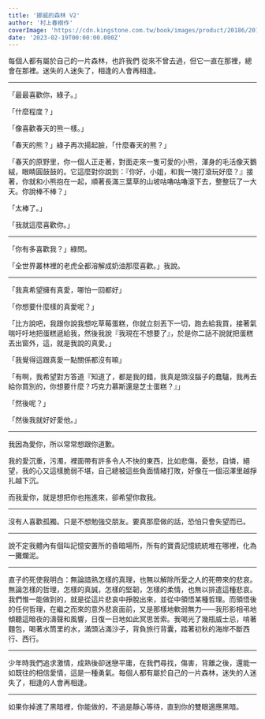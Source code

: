 ```yaml
---
title: '挪威的森林 V2'
author: '村上春樹作'
coverImage: 'https://cdn.kingstone.com.tw/book/images/product/20186/2018611639036/2018611639036b.jpg'
date: '2023-02-19T00:00:00.000Z'
---
```


每個人都有屬於自己的一片森林，也許我們 從來不曾去過，但它一直在那裡，總會在那裡。迷失的人迷失了，相逢的人會再相逢。

---

「最最喜歡你，綠子。」

「什麼程度？」

「像喜歡春天的熊一樣。」

「春天的熊？」綠子再次揚起臉，「什麼春天的熊？」

「春天的原野里，你一個人正走著，對面走來一隻可愛的小熊，渾身的毛活像天鵝絨，眼睛圓鼓鼓的。它這麼對你說到：『你好，小姐，和我一塊打滾玩好麼？』接著，你就和小熊抱在一起，順著長滿三葉草的山坡咕嚕咕嚕滾下去，整整玩了一大天。你說棒不棒？」

「太棒了。」

「我就這麼喜歡你。」

---

「你有多喜歡我？」綠問。

「全世界叢林裡的老虎全都溶解成奶油那麼喜歡。」我說。

---

「我真希望擁有真愛，哪怕一回都好」

「你想要什麼樣的真愛呢？」

「比方說吧，我跟你說我想吃草莓蛋糕，你就立刻丟下一切，跑去給我買，接著氣喘吁吁地把蛋糕遞給我，然後我說『我現在不想要了』，於是你二話不說就把蛋糕丟出窗外，這，就是我說的真愛。」

「我覺得這跟真愛一點關係都沒有嘛」

「有啊，我希望對方答道『知道了，都是我的錯，我真是頭沒腦子的蠢驢，我再去給你買別的，你想要什麼？巧克力慕斯還是芝士蛋糕？』」

「然後呢？」

「然後我就好好愛他。」

---

我因為愛你，所以常常想跟你道歉。

我的愛沉重，污濁，裡面帶有許多令人不快的東西，比如悲傷，憂愁，自憐，絕望，我的心又這樣脆弱不堪，自己總被這些負面情緒打敗，好像在一個沼澤里越掙扎越下沉。

而我愛你，就是想把你也拖進來，卻希望你救我。

---

沒有人喜歡孤獨。只是不想勉強交朋友。要真那麼做的話，恐怕只會失望而已。

---

說不定我體內有個叫記憶安置所的昏暗場所，所有的寶貴記憶統統堆在哪裡，化為一攤爛泥。

---

直子的死使我明白：無論諳熟怎樣的真理，也無以解除所愛之人的死帶來的悲哀。無論怎樣的哲理，怎樣的真誠，怎樣的堅韌，怎樣的柔情，也無以排遣這種悲哀。我們惟一能做到的，就是從這片悲哀中掙脫出來，並從中領悟某種哲理。而領悟後的任何哲理，在繼之而來的意外悲哀面前，又是那樣地軟弱無力——我形影相弔地傾聽這暗夜的濤聲和風響，日復一日地如此冥思苦索。我喝光了幾瓶威士忌，啃著麵包，喝著水筒里的水，滿頭沾滿沙子，背負旅行背囊，踏著初秋的海岸不斷西行、西行。

---

少年時我們追求激情，成熟後卻迷戀平庸，在我們尋找，傷害，背離之後，還能一如既往的相信愛情，這是一種勇氣。每個人都有屬於自己的一片森林，迷失的人迷失了，相逢的人會再相逢。

---

如果你掉進了黑暗裡，你能做的，不過是靜心等待，直到你的雙眼適應黑暗。
